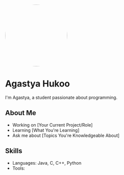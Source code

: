 
  <img src="https://avatars.githubusercontent.com/u/136306593?v=4" width="200" height="200" style="border-radius:50%">
  <h1>Agastya Hukoo</h1>
I'm Agastya, a student passionate about programming.

## About Me
 
- Working on [Your Current Project/Role]  
- Learning [What You're Learning]
- Ask me about [Topics You're Knowledgeable About]

## Skills

- Languages: Java, C, C++, Python
- Tools: 


